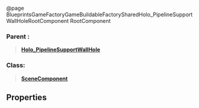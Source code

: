 @page BlueprintsGameFactoryGameBuildableFactorySharedHolo_PipelineSupportWallHoleRootComponent RootComponent
### Parent :
<b><a href="_blueprints_game_factory_game_buildable_factory-shared_holo__pipeline_support_wall_hole.html"><blockquote>Holo_PipelineSupportWallHole</blockquote></a></b>
### Class:
<b><a href="_class_script_scene_component.html"><blockquote>SceneComponent</blockquote></a></b>
## Properties

